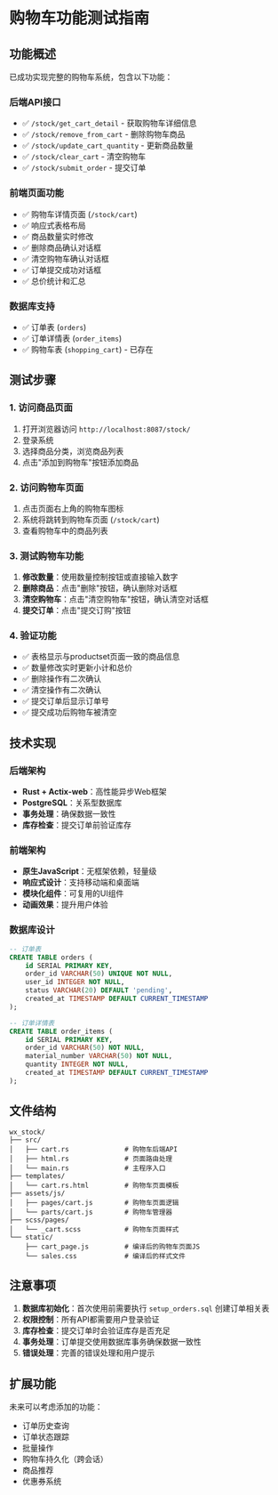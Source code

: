 # 购物车功能测试指南

## 功能概述

已成功实现完整的购物车系统，包含以下功能：

### 后端API接口
- ✅ `/stock/get_cart_detail` - 获取购物车详细信息
- ✅ `/stock/remove_from_cart` - 删除购物车商品
- ✅ `/stock/update_cart_quantity` - 更新商品数量
- ✅ `/stock/clear_cart` - 清空购物车
- ✅ `/stock/submit_order` - 提交订单

### 前端页面功能
- ✅ 购物车详情页面 (`/stock/cart`)
- ✅ 响应式表格布局
- ✅ 商品数量实时修改
- ✅ 删除商品确认对话框
- ✅ 清空购物车确认对话框
- ✅ 订单提交成功对话框
- ✅ 总价统计和汇总

### 数据库支持
- ✅ 订单表 (`orders`)
- ✅ 订单详情表 (`order_items`)
- ✅ 购物车表 (`shopping_cart`) - 已存在

## 测试步骤

### 1. 访问商品页面
1. 打开浏览器访问 `http://localhost:8087/stock/`
2. 登录系统
3. 选择商品分类，浏览商品列表
4. 点击"添加到购物车"按钮添加商品

### 2. 访问购物车页面
1. 点击页面右上角的购物车图标
2. 系统将跳转到购物车页面 (`/stock/cart`)
3. 查看购物车中的商品列表

### 3. 测试购物车功能
1. **修改数量**：使用数量控制按钮或直接输入数字
2. **删除商品**：点击"删除"按钮，确认删除对话框
3. **清空购物车**：点击"清空购物车"按钮，确认清空对话框
4. **提交订单**：点击"提交订购"按钮

### 4. 验证功能
- ✅ 表格显示与productset页面一致的商品信息
- ✅ 数量修改实时更新小计和总价
- ✅ 删除操作有二次确认
- ✅ 清空操作有二次确认
- ✅ 提交订单后显示订单号
- ✅ 提交成功后购物车被清空

## 技术实现

### 后端架构
- **Rust + Actix-web**：高性能异步Web框架
- **PostgreSQL**：关系型数据库
- **事务处理**：确保数据一致性
- **库存检查**：提交订单前验证库存

### 前端架构
- **原生JavaScript**：无框架依赖，轻量级
- **响应式设计**：支持移动端和桌面端
- **模块化组件**：可复用的UI组件
- **动画效果**：提升用户体验

### 数据库设计
```sql
-- 订单表
CREATE TABLE orders (
    id SERIAL PRIMARY KEY,
    order_id VARCHAR(50) UNIQUE NOT NULL,
    user_id INTEGER NOT NULL,
    status VARCHAR(20) DEFAULT 'pending',
    created_at TIMESTAMP DEFAULT CURRENT_TIMESTAMP
);

-- 订单详情表
CREATE TABLE order_items (
    id SERIAL PRIMARY KEY,
    order_id VARCHAR(50) NOT NULL,
    material_number VARCHAR(50) NOT NULL,
    quantity INTEGER NOT NULL,
    created_at TIMESTAMP DEFAULT CURRENT_TIMESTAMP
);
```

## 文件结构

```
wx_stock/
├── src/
│   ├── cart.rs              # 购物车后端API
│   ├── html.rs              # 页面路由处理
│   └── main.rs              # 主程序入口
├── templates/
│   └── cart.rs.html         # 购物车页面模板
├── assets/js/
│   ├── pages/cart.js        # 购物车页面逻辑
│   └── parts/cart.js        # 购物车管理器
├── scss/pages/
│   └── _cart.scss           # 购物车页面样式
└── static/
    ├── cart_page.js         # 编译后的购物车页面JS
    └── sales.css            # 编译后的样式文件
```

## 注意事项

1. **数据库初始化**：首次使用前需要执行 `setup_orders.sql` 创建订单相关表
2. **权限控制**：所有API都需要用户登录验证
3. **库存检查**：提交订单时会验证库存是否充足
4. **事务处理**：订单提交使用数据库事务确保数据一致性
5. **错误处理**：完善的错误处理和用户提示

## 扩展功能

未来可以考虑添加的功能：
- 订单历史查询
- 订单状态跟踪
- 批量操作
- 购物车持久化（跨会话）
- 商品推荐
- 优惠券系统
